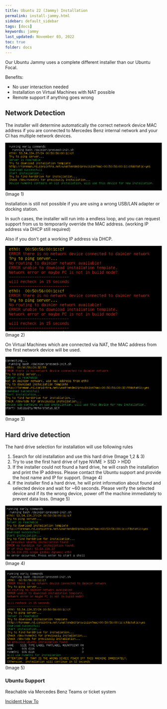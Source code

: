 ```yaml
---
title: Ubuntu 22 (Jammy) Installation
permalink: install-jammy.html
sidebar: default_sidebar
tags: [docs]
keywords: jammy
last_updated: November 03, 2022
toc: true
folder: docs
---
```




Our Ubuntu Jammy uses a complete different installer than our Ubuntu Focal.

Benefits:
* No user interaction needed
* Installation on Virtual Machines with NAT possible
* Remote support if anything goes wrong


## Network Detection

The installer will determine automatically the correct network device MAC address if you are connected to Mercedes Benz internal network and your CI has multiple network devices.


![install-jammy](images/docs/install-jammy/install-jammy1.png)
(Image 1)

Installation is still not possible if you are using a wrong USB/LAN adapter or docking station.

In such cases, the installer will run into a endless loop, and you can request support from us to temporarily override the MAC address. (working IP address via DHCP still required)

Also if you don't get a working IP address via DHCP.

![install-jammy](images/docs/install-jammy/install-jammy2.png)
(Image 2)

On Virtual Machines which are connected via NAT, the MAC address from the first network device will be used.

![install-jammy](images/docs/install-jammy/install-jammy3.png)
(Image 3)


## Hard drive detection

The hard drive selection for installation will use following rules
1. Search for old installation and use this hard drive (Image 1,2 & 3)
2. Try to use the first hard drive of type NVME > SSD > HDD
3. If the installer could not found a hard drive, he will crash the installation and print the IP address. Please contact the Ubuntu support and provide the host name and IP for support. (Image 4)
4. If the installer find a hard drive, he will print information about found and selected device and wait for ~60 seconds. Please verify the selected device and if its the wrong device, power off the machine immediately to prevent data loss. (Image 5)

![install-jammy](images/docs/install-jammy/install-jammy4.png)
(Image 4)

![install-jammy](images/docs/install-jammy/install-jammy5.png)
(Image 5)


### Ubuntu Support

Reachable via Mercedes Benz Teams or ticket system

[Incident How To](https://pages.git.i.mercedes-benz.com/ubunturd/ubuntudoc/incident.html)

